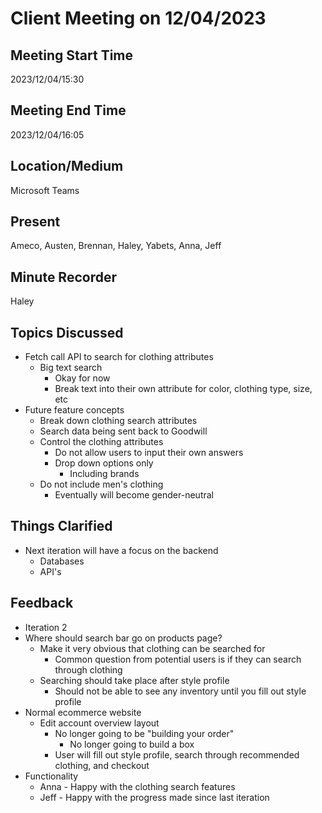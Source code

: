 # Client Meeting on 12/04/2023

## Meeting Start Time
2023/12/04/15:30

## Meeting End Time
2023/12/04/16:05

## Location/Medium
Microsoft Teams

## Present
Ameco, Austen, Brennan, Haley, Yabets, Anna, Jeff

## Minute Recorder
Haley

## Topics Discussed
* Fetch call API to search for clothing attributes
  * Big text search
    * Okay for now
    * Break text into their own attribute for color, clothing type, size, etc
* Future feature concepts
  * Break down clothing search attributes
  * Search data being sent back to Goodwill
  * Control the clothing attributes
    * Do not allow users to input their own answers
    * Drop down options only
      * Including brands
  * Do not include men's clothing
    * Eventually will become gender-neutral

## Things Clarified
* Next iteration will have a focus on the backend
  * Databases
  * API's

## Feedback
* Iteration 2
* Where should search bar go on products page?
  * Make it very obvious that clothing can be searched for
    * Common question from potential users is if they can search through clothing
  * Searching should take place after style profile
    * Should not be able to see any inventory until you fill out style profile
* Normal ecommerce website
  * Edit account overview layout
    * No longer going to be "building your order"
      * No longer going to build a box
    * User will fill out style profile, search through recommended clothing, and checkout
* Functionality
  * Anna - Happy with the clothing search features
  * Jeff - Happy with the progress made since last iteration
